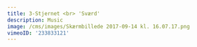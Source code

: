 ```yaml
---
title: 3-Stjernet <br> 'Sværd'
description: Music
image: /cms/images/Skærmbillede 2017-09-14 kl. 16.07.17.png
vimeoID: '233833121'
---
```



